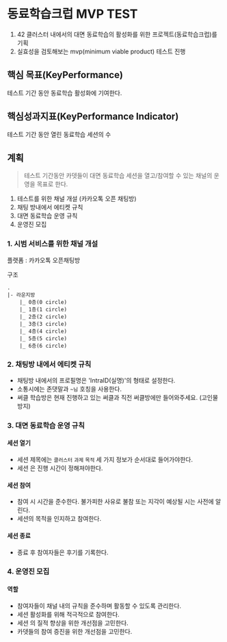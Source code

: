 # 동료학습크럽 MVP TEST

1. 42 클러스터 내에서의 대면 동료학습의 활성화를 위한 프로젝트(동료학습크럽)를 기획
2. 실효성을 검토해보는 mvp(minimum viable product) 테스트 진행

## 핵심 목표(KeyPerformance)

테스트 기간 동안 동료학습 활성화에 기여한다.

## 핵심성과지표(KeyPerformance Indicator)

테스트 기간 동안 열린 동료학습 세션의 수

## 계획

> 테스트 기간동안 카뎃들이 대면 동료학습 세션을 열고/참여할 수 있는 채널의 운영을 목표로 한다.

1. 테스트를 위한 채널 개설 (카카오톡 오픈 채팅방)
2. 채팅 방내에서 에티켓 규칙
3. 대면 동료학습 운영 규칙
4. 운영진 모집

### 1. 시범 서비스를 위한 채널 개설

플랫폼 : 카카오톡 오픈채팅방

구조

```
.
|- 라운지방
	|_ 0층(0 circle)
	|_ 1층(1 circle)
	|_ 2층(2 circle)
	|_ 3층(3 circle)
	|_ 4층(4 circle)
	|_ 5층(5 circle)
	|_ 6층(6 circle)
```

### 2. 채팅방 내에서 에티켓 규칙
- 채팅방 내에서의 프로필명은 'IntraID(실명)'의 형태로 설정한다.
- 소통시에는 존댓말과 `~님` 호칭을 사용한다.
- 써클 학습방은 현재 진행하고 있는 써클과 직전 써클방에만 들어와주세요. (고인물 방지)

### 3. 대면 동료학습 운영 규칙

#### 세션 열기
- 세션 제목에는 `클러스터` `과제` `목적` 세 가지 정보가 순서대로 들어가야한다.
- 세션 은 진행 시간이 정해져야한다.

#### 세션 참여
- 참여 시 시간을 준수한다. 불가피한 사유로 불참 또는 지각이 예상될 시는 사전에 알린다.
- 세션의 목적을 인지하고 참여한다.

#### 세션 종료
- 종료 후 참여자들은 후기를 기록한다.

### 4. 운영진 모집

#### 역할
- 참여자들이 채널 내의 규칙을 준수하며 활동할 수 있도록 관리한다.
- 세션 활성화를 위해 적극적으로 참여한다.
- 세션 의 질적 향상을 위한 개선점을 고민한다.
- 카뎃들의 참여 증진을 위한 개선점을 고민한다.
